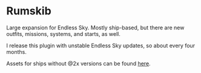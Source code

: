 # Rumskib

Large expansion for Endless Sky. Mostly ship-based, but there are new outfits, missions, systems, and starts, as well.

I release this plugin with unstable Endless Sky updates, so about every four months.

Assets for ships without @2x versions can be found [here](https://github.com/TheGiraffe3/homula-rumskib-assets).
